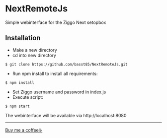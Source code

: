 # NextRemoteJs
Simple webinterface for the Ziggo Next setopbox

## Installation
- Make a new directory
- cd into new directory
```shell
$ git clone https://github.com/basst85/NextRemoteJs.git
```
- Run npm install to install all requirements:
```shell
$ npm install
```
- Set Ziggo username and password in index.js
- Execute script:
```shell
$ npm start
```
The webinterface will be available via http://localhost:8080 

---
[Buy me a coffee☕](https://www.bunq.me/pay)

